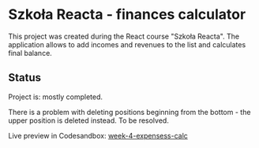 # Szkoła Reacta - finances calculator

This project was created during the React course "Szkoła Reacta". The application allows to add incomes and revenues to the list and calculates final balance.

## Status
Project is: mostly completed.

There is a problem with deleting positions beginning from the bottom - the upper position is deleted instead. To be resolved.

Live preview in Codesandbox: [week-4-expensess-calc](https://codesandbox.io/s/week-4-expensess-calc-yzn29?file=/src/App.js)
